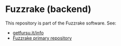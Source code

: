 # Fuzzrake (backend)

This repository is part of the Fuzzrake software. See:
* [getfursu.it/info](https://getfursu.it/info)
* [Fuzzrake primary repository](https://github.com/veelkoov/fuzzrake)
